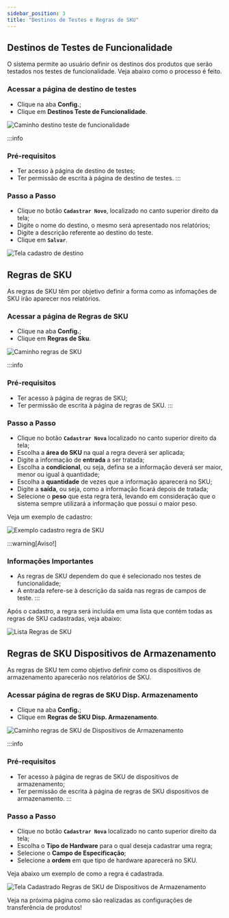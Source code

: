 ```yaml
---
sidebar_position: 3
title: "Destinos de Testes e Regras de SKU"
---
```


## Destinos de Testes de Funcionalidade

O sistema permite ao usuário definir os destinos dos produtos que serão testados nos testes de funcionalidade. Veja abaixo como o processo é feito.

### Acessar a página de destino de testes

- Clique na aba **Config.**;
- Clique em **Destinos Teste de Funcionalidade**.

![Caminho destino teste de funcionalidade](/img/images/destino_teste.png)

:::info

### Pré-requisitos

- Ter acesso à página de destino de testes;
- Ter permissão de escrita à página de destino de testes.
  :::

### Passo a Passo

- Clique no botão **`Cadastrar Novo`**, localizado no canto superior direito da tela;
- Digite o nome do destino, o mesmo será apresentado nos relatórios;
- Digite a descrição referente ao destino do teste.
- Clique em **`Salvar`**.

![Tela cadastro de destino](/img/images/cadastrar_destino.png)

## Regras de SKU

As regras de SKU têm por objetivo definir a forma como as infomações de SKU irão aparecer nos relatórios.

### Acessar a página de Regras de SKU

- Clique na aba **Config.**;
- Clique em **Regras de Sku**.

![Caminho regras de SKU](/img/images/aba_regras_sku.png)

:::info

### Pré-requisitos

- Ter acesso à página de regras de SKU;
- Ter permissão de escrita à página de regras de SKU.
  :::

### Passo a Passo

- Clique no botão **`Cadastrar Nova`** localizado no canto superior direito da tela;
- Escolha a **área do SKU** na qual a regra deverá ser aplicada;
- Digite a informação de **entrada** a ser tratada;
- Escolha a **condicional**, ou seja, defina se a informação deverá ser maior, menor ou igual à quantidade;
- Escolha a **quantidade** de vezes que a informação aparecerá no SKU;
- Digite a **saída**, ou seja, como a informação ficará depois de tratada;
- Selecione o **peso** que esta regra terá, levando em consideração que o sistema sempre utilizará a informação que possui o maior peso.

Veja um exemplo de cadastro:

![Exemplo cadastro regra de SKU](/img/images/cadastro_regra_sku.png)

:::warning[Aviso!]

### Informações Importantes

- As regras de SKU dependem do que é selecionado nos testes de funcionalidade;
- A entrada refere-se à descrição da saída nas regras de campos de teste.
  :::

Após o cadastro, a regra será incluída em uma lista que contém todas as regras de SKU cadastradas, veja abaixo:

![Lista Regras de SKU](/img/images/lista_regra_sku.png)

## Regras de SKU Dispositivos de Armazenamento

As regras de SKU tem como objetivo definir como os dispositivos de armazenamento aparecerão nos relatórios de SKU.

### Acessar página de regras de SKU Disp. Armazenamento

- Clique na aba **Config.**;
- Clique em **Regras de SKU Disp. Armazenamento**.

![Caminho regras de SKU de Dispositivos de Armazenamento](/img/images/aba_regras_dispositivo.png)

:::info

### Pré-requisitos

- Ter acesso à página de regras de SKU de dispositivos de armazenamento;
- Ter permissão de escrita à página de regras de SKU dispositivos de armazenamento.
  :::

### Passo a Passo

- Clique no botão **`Cadastrar Nova`** localizado no canto superior direito da tela;
- Escolha o **Tipo de Hardware** para o qual deseja cadastrar uma regra;
- Selecione o **Campo de Especificação**;
- Selecione a **ordem** em que tipo de hardware aparecerá no SKU.

Veja abaixo um exemplo de como a regra é cadastrada.

![Tela Cadastrado Regras de SKU de Dispositivos de Armazenamento](/img/images/tela_sku_dispositivo.png)

Veja na próxima página como são realizadas as configurações de transferência de produtos!

